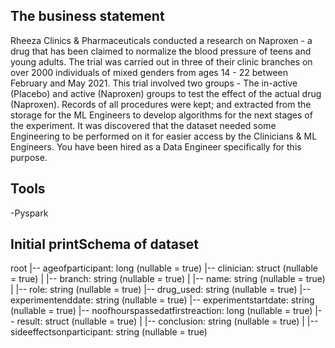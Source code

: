 ## The business statement
Rheeza Clinics & Pharmaceuticals conducted a research on
Naproxen - a drug that has been claimed to normalize the
blood pressure of teens and young adults.
The trial was carried out in three of their clinic branches on
over 2000 individuals of mixed genders from ages 14 - 22
between February and May 2021.
This trial involved two groups - The in-active (Placebo) and
active (Naproxen) groups to test the effect of the actual
drug (Naproxen).
Records of all procedures were kept; and extracted from
the storage for the ML Engineers to develop algorithms for
the next stages of the experiment.
It was discovered that the dataset needed some
Engineering to be performed on it for easier access by the
Clinicians & ML Engineers.
You have been hired as a Data Engineer specifically for this
purpose.


## Tools
-Pyspark


## Initial printSchema of dataset
root
 |-- ageofparticipant: long (nullable = true)
 |-- clinician: struct (nullable = true)
 |    |-- branch: string (nullable = true)
 |    |-- name: string (nullable = true)
 |    |-- role: string (nullable = true)
 |-- drug_used: string (nullable = true)
 |-- experimentenddate: string (nullable = true)
 |-- experimentstartdate: string (nullable = true)
 |-- noofhourspassedatfirstreaction: long (nullable = true)
 |-- result: struct (nullable = true)
 |    |-- conclusion: string (nullable = true)
 |    |-- sideeffectsonparticipant: string (nullable = true)